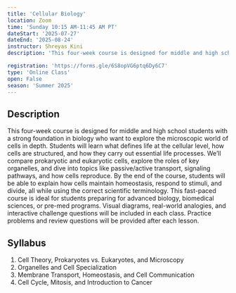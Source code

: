 ```yaml
---
title: 'Cellular Biology'
location: Zoom
time: 'Sunday 10:15 AM-11:45 AM PT' 
dateStart: '2025-07-27'
dateEnd: '2025-08-24'
instructor: Shreyas Kini
description: 'This four-week course is designed for middle and high school students with a strong foundation in biology who want to explore the microscopic world of cells in depth.'

registration: 'https://forms.gle/6S8opVG6ptq6Dy6C7'
type: 'Online Class'
open: False
season: 'Summer 2025'
---
```


## Description

This four-week course is designed for middle and high school students with a strong foundation in biology who want to explore the microscopic world of cells in depth. Students will learn what defines life at the cellular level, how cells are structured, and how they carry out essential life processes. We’ll compare prokaryotic and eukaryotic cells, explore the roles of key organelles, and dive into topics like passive/active transport, signaling pathways, and how cells reproduce. By the end of the course, students will be able to explain how cells maintain homeostasis, respond to stimuli, and divide, all while using the correct scientific terminology. This fast-paced course is ideal for students preparing for advanced biology, biomedical sciences, or pre-med programs. Visual diagrams, real-world analogies, and interactive challenge questions will be included in each class. Practice problems and review questions will be provided after each lesson.

## Syllabus

1.	Cell Theory, Prokaryotes vs. Eukaryotes, and Microscopy
2.	Organelles and Cell Specialization
3.	Membrane Transport, Homeostasis, and Cell Communication
4.	Cell Cycle, Mitosis, and Introduction to Cancer

